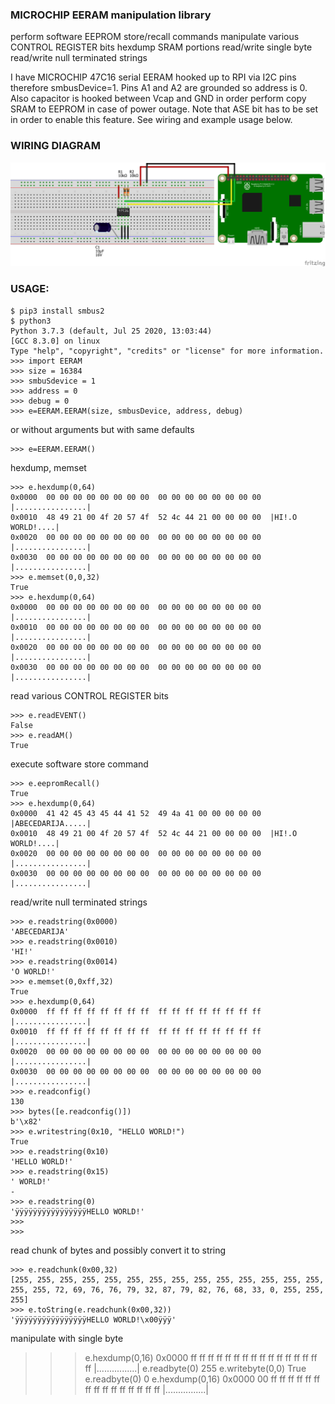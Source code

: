 ### MICROCHIP EERAM manipulation library

perform software EEPROM store/recall commands
manipulate various CONTROL REGISTER bits
hexdump SRAM portions
read/write single byte
read/write null terminated strings

I have MICROCHIP 47C16 serial EERAM hooked up to RPI via I2C pins therefore smbusDevice=1. Pins A1 and A2 are grounded so address is 0. Also capacitor is hooked between Vcap and GND in order perform copy SRAM to EEPROM in case of power outage. Note that ASE bit has to be set in order to enable this feature. See wiring and example usage below.

### WIRING DIAGRAM
![rpi-eeram-wiring](https://github.com/mrizvic/EERAM-microchip/blob/master/rpi-eeram-wiring.png)

### USAGE:
```
$ pip3 install smbus2
$ python3
Python 3.7.3 (default, Jul 25 2020, 13:03:44)
[GCC 8.3.0] on linux
Type "help", "copyright", "credits" or "license" for more information.
>>> import EERAM
>>> size = 16384
>>> smbuSdevice = 1
>>> address = 0
>>> debug = 0
>>> e=EERAM.EERAM(size, smbusDevice, address, debug)
```
or without arguments but with same defaults
```
>>> e=EERAM.EERAM()
```

hexdump, memset
```
>>> e.hexdump(0,64)
0x0000  00 00 00 00 00 00 00 00  00 00 00 00 00 00 00 00  |................|
0x0010  48 49 21 00 4f 20 57 4f  52 4c 44 21 00 00 00 00  |HI!.O WORLD!....|
0x0020  00 00 00 00 00 00 00 00  00 00 00 00 00 00 00 00  |................|
0x0030  00 00 00 00 00 00 00 00  00 00 00 00 00 00 00 00  |................|
>>> e.memset(0,0,32)
True
>>> e.hexdump(0,64)
0x0000  00 00 00 00 00 00 00 00  00 00 00 00 00 00 00 00  |................|
0x0010  00 00 00 00 00 00 00 00  00 00 00 00 00 00 00 00  |................|
0x0020  00 00 00 00 00 00 00 00  00 00 00 00 00 00 00 00  |................|
0x0030  00 00 00 00 00 00 00 00  00 00 00 00 00 00 00 00  |................|
```

read various CONTROL REGISTER bits
```
>>> e.readEVENT()
False
>>> e.readAM()
True
```

execute software store command
```
>>> e.eepromRecall()
True
>>> e.hexdump(0,64)
0x0000  41 42 45 43 45 44 41 52  49 4a 41 00 00 00 00 00  |ABECEDARIJA.....|
0x0010  48 49 21 00 4f 20 57 4f  52 4c 44 21 00 00 00 00  |HI!.O WORLD!....|
0x0020  00 00 00 00 00 00 00 00  00 00 00 00 00 00 00 00  |................|
0x0030  00 00 00 00 00 00 00 00  00 00 00 00 00 00 00 00  |................|
```

read/write null terminated strings
```
>>> e.readstring(0x0000)
'ABECEDARIJA'
>>> e.readstring(0x0010)
'HI!'
>>> e.readstring(0x0014)
'O WORLD!'
>>> e.memset(0,0xff,32)
True
>>> e.hexdump(0,64)
0x0000  ff ff ff ff ff ff ff ff  ff ff ff ff ff ff ff ff  |................|
0x0010  ff ff ff ff ff ff ff ff  ff ff ff ff ff ff ff ff  |................|
0x0020  00 00 00 00 00 00 00 00  00 00 00 00 00 00 00 00  |................|
0x0030  00 00 00 00 00 00 00 00  00 00 00 00 00 00 00 00  |................|
>>> e.readconfig()
130
>>> bytes([e.readconfig()])
b'\x82'
>>> e.writestring(0x10, "HELLO WORLD!")
True
>>> e.readstring(0x10)
'HELLO WORLD!'
>>> e.readstring(0x15)
' WORLD!'
-
>>> e.readstring(0)
'ÿÿÿÿÿÿÿÿÿÿÿÿÿÿÿÿHELLO WORLD!'
>>>
>>>
```

read chunk of bytes and possibly convert it to string
```
>>> e.readchunk(0x00,32)
[255, 255, 255, 255, 255, 255, 255, 255, 255, 255, 255, 255, 255, 255, 255, 255, 72, 69, 76, 76, 79, 32, 87, 79, 82, 76, 68, 33, 0, 255, 255, 255]
>>> e.toString(e.readchunk(0x00,32))
'ÿÿÿÿÿÿÿÿÿÿÿÿÿÿÿÿHELLO WORLD!\x00ÿÿÿ'
```

manipulate with single byte
>>> e.hexdump(0,16)
0x0000  ff ff ff ff ff ff ff ff  ff ff ff ff ff ff ff ff  |................|
>>> e.readbyte(0)
255
>>> e.writebyte(0,0)
True
>>> e.readbyte(0)
0
>>> e.hexdump(0,16)
0x0000  00 ff ff ff ff ff ff ff  ff ff ff ff ff ff ff ff  |................|
>>>
